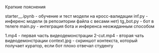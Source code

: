 Краткие пояснения 

starter__.ipynb - обучение и тест модели на кросс-валидации
inf.py - инференс  модели (в репозитории файла с весами нет)
tg_bot.py - бот в телеге
main.py - интеграция бота и инференса неожиданным способом

1.mp4 - первая часть видеодемонстрации
2-cut.mp4 - вторая чать видеодемонстрации
context.jpg - скриншот контекста, который получает куратор, если бот плохо отвечал студенту
